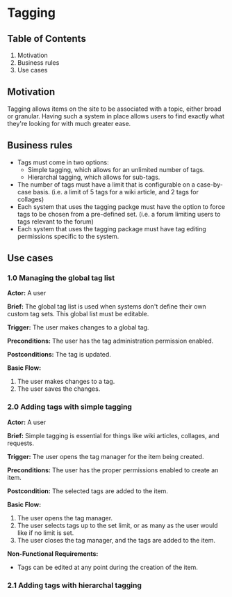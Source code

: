 # Tagging

## Table of Contents

1. Motivation
2. Business rules
3. Use cases

## Motivation

Tagging allows items on the site to be associated with a topic, either broad or granular. Having 
such a system in place allows users to find exactly what they're looking for with much greater
ease.

## Business rules

* Tags must come in two options:
  * Simple tagging, which allows for an unlimited number of tags.
  * Hierarchal tagging, which allows for sub-tags.
* The number of tags must have a limit that is configurable on a case-by-case basis. (i.e. a limit
  of 5 tags for a wiki article, and 2 tags for collages)
* Each system that uses the tagging packge must have the option to force tags to be chosen from
  a pre-defined set. (i.e. a forum limiting users to tags relevant to the forum)
* Each system that uses the tagging package must have tag editing permissions specific to the system.

## Use cases

### 1.0 Managing the global tag list

**Actor:** A user

**Brief:** The global tag list is used when systems don't define their own custom tag sets. This 
global list must be editable.

**Trigger:** The user makes changes to a global tag.

**Preconditions:** The user has the tag administration permission enabled.

**Postconditions:** The tag is updated.

**Basic Flow:**

1. The user makes changes to a tag.
2. The user saves the changes.

### 2.0 Adding tags with simple tagging

**Actor:** A user

**Brief:** Simple tagging is essential for things like wiki articles, collages, and requests.

**Trigger:** The user opens the tag manager for the item being created.

**Preconditions:** The user has the proper permissions enabled to create an item.

**Postcondition:** The selected tags are added to the item.

**Basic Flow:**

1. The user opens the tag manager.
2. The user selects tags up to the set limit, or as many as the user would like if no limit
   is set.
3. The user closes the tag manager, and the tags are added to the item.

**Non-Functional Requirements:**

* Tags can be edited at any point during the creation of the item.

### 2.1 Adding tags with hierarchal tagging